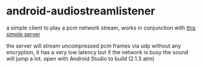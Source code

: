 # android-audiostreamlistener

a simple client to play a pcm network stream, works in conjunction with [this simple server](https://github.com/lelloman/java-audiostreamserver)

the server will stream uncompressed pcm frames via udp without any encryption, it has a very low latency but if the network is busy the sound will jump a lot.
open with Android Studio to build (2.1.3 atm)

